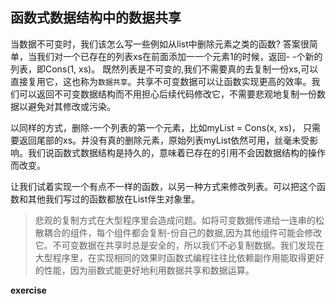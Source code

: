 
## 函数式数据结构中的数据共享

当数据不可变时，我们该怎么写一些例如从list中删除元素之类的函数? 答案很简单，当我们对一个已存在的列表xs在前面添加一一个元素1的时候，返回- -个新的列表，即Cons(1, xs)。 既然列表是不可变的,我们不需要真的去复制一份xs,可以直接复用它，这也称为`数据共享`。共享不可变数据可以让函数实现更高的效率。我们可以返回不可变数据结构而不用担心后续代码修改它，不需要悲观地复制一份数据以避免对其修改或污染。  

以同样的方式，删除-一个列表的第一个元素，比如myList = Cons(x, xs)， 只需要返回尾部的xs。并没有真的删除元素，原始列表myList依然可用，丝毫未受影响。我们说函数式数据结构是持久的，意味着已存在的引用不会因数据结构的操作而改变。  

让我们试着实现一个有点不一样的函数，以另一种方式来修改列表。可以把这个函数和其他我们写过的函数都放在List伴生对象里。    

>悲观的复制方式在大型程序里会造成问题。如将可变数据传递给一连串的松散耦合的组件，每个组件都会复制-份自己的数据,因为其他组件可能会修改它。不可变数据在共享时总是安全的，所以我们不必复制数据。我们发现在大型程序里，在实现相同的效果时函数式编程往往比依赖副作用能取得更好的性能，因为丽数式能更好地利用数据共享和数据运算。 

**exercise**    

